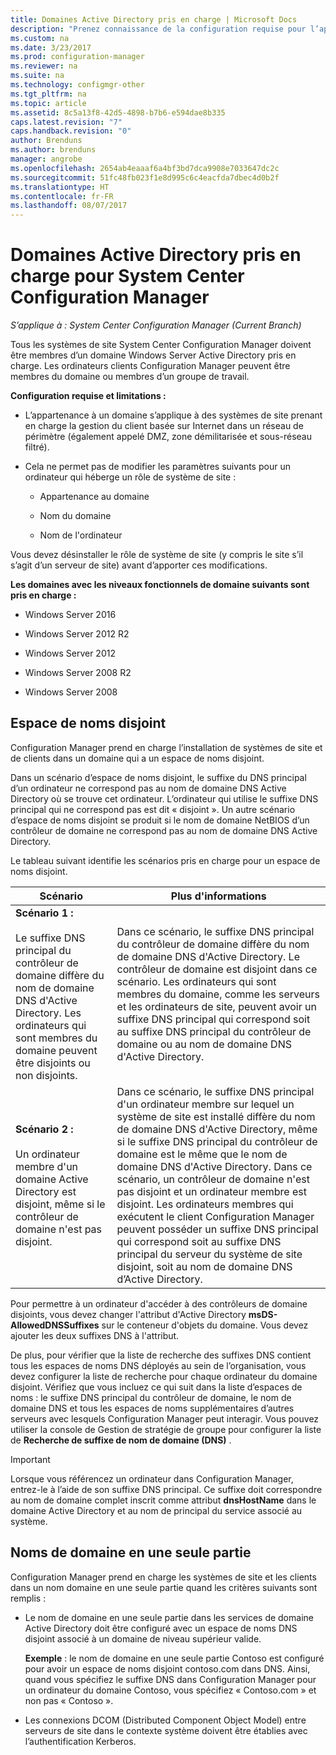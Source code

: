 ```yaml
---
title: Domaines Active Directory pris en charge | Microsoft Docs
description: "Prenez connaissance de la configuration requise pour l’appartenance d’un système de site System Center Configuration Manager à un domaine Active Directory."
ms.custom: na
ms.date: 3/23/2017
ms.prod: configuration-manager
ms.reviewer: na
ms.suite: na
ms.technology: configmgr-other
ms.tgt_pltfrm: na
ms.topic: article
ms.assetid: 8c5a13f8-42d5-4898-b7b6-e594dae8b335
caps.latest.revision: "7"
caps.handback.revision: "0"
author: Brenduns
ms.author: brenduns
manager: angrobe
ms.openlocfilehash: 2654ab4eaaaf6a4bf3bd7dca9908e7033647dc2c
ms.sourcegitcommit: 51fc48fb023f1e8d995c6c4eacfda7dbec4d0b2f
ms.translationtype: HT
ms.contentlocale: fr-FR
ms.lasthandoff: 08/07/2017
---
```

# <a name="supported-active-directory-domains-for-system-center-configuration-manager"></a>Domaines Active Directory pris en charge pour System Center Configuration Manager

*S’applique à : System Center Configuration Manager (Current Branch)*

Tous les systèmes de site System Center Configuration Manager doivent être membres d’un domaine Windows Server Active Directory pris en charge. Les ordinateurs clients Configuration Manager peuvent être membres du domaine ou membres d’un groupe de travail.  

 **Configuration requise et limitations :**  

-   L’appartenance à un domaine s’applique à des systèmes de site prenant en charge la gestion du client basée sur Internet dans un réseau de périmètre (également appelé DMZ, zone démilitarisée et sous-réseau filtré).  

-   Cela ne permet pas de modifier les paramètres suivants pour un ordinateur qui héberge un rôle de système de site :  

    -   Appartenance au domaine  

    -   Nom du domaine  

    -   Nom de l'ordinateur  

Vous devez désinstaller le rôle de système de site (y compris le site s’il s’agit d’un serveur de site) avant d’apporter ces modifications.  

**Les domaines avec les niveaux fonctionnels de domaine suivants sont pris en charge :**  
- Windows Server 2016

- Windows Server 2012 R2  

- Windows Server 2012

- Windows Server 2008 R2

- Windows Server 2008  







##  <a name="bkmk_Disjoint"></a> Espace de noms disjoint  
Configuration Manager prend en charge l’installation de systèmes de site et de clients dans un domaine qui a un espace de noms disjoint.  

Dans un scénario d’espace de noms disjoint, le suffixe du DNS principal d’un ordinateur ne correspond pas au nom de domaine DNS Active Directory où se trouve cet ordinateur. L’ordinateur qui utilise le suffixe DNS principal qui ne correspond pas est dit « disjoint ». Un autre scénario d’espace de noms disjoint se produit si le nom de domaine NetBIOS d’un contrôleur de domaine ne correspond pas au nom de domaine DNS Active Directory.  

Le tableau suivant identifie les scénarios pris en charge pour un espace de noms disjoint.  

|Scénario|Plus d'informations|  
|--------------|----------------------|  
|**Scénario 1 :**<br /><br /> Le suffixe DNS principal du contrôleur de domaine diffère du nom de domaine DNS d'Active Directory. Les ordinateurs qui sont membres du domaine peuvent être disjoints ou non disjoints.|Dans ce scénario, le suffixe DNS principal du contrôleur de domaine diffère du nom de domaine DNS d'Active Directory. Le contrôleur de domaine est disjoint dans ce scénario. Les ordinateurs qui sont membres du domaine, comme les serveurs et les ordinateurs de site, peuvent avoir un suffixe DNS principal qui correspond soit au suffixe DNS principal du contrôleur de domaine ou au nom de domaine DNS d'Active Directory.|  
|**Scénario 2 :**<br /><br /> Un ordinateur membre d'un domaine Active Directory est disjoint, même si le contrôleur de domaine n'est pas disjoint.|Dans ce scénario, le suffixe DNS principal d'un ordinateur membre sur lequel un système de site est installé diffère du nom de domaine DNS d'Active Directory, même si le suffixe DNS principal du contrôleur de domaine est le même que le nom de domaine DNS d'Active Directory. Dans ce scénario, un contrôleur de domaine n'est pas disjoint et un ordinateur membre est disjoint. Les ordinateurs membres qui exécutent le client Configuration Manager peuvent posséder un suffixe DNS principal qui correspond soit au suffixe DNS principal du serveur du système de site disjoint, soit au nom de domaine DNS d’Active Directory.|  

 Pour permettre à un ordinateur d'accéder à des contrôleurs de domaine disjoints, vous devez changer l'attribut d'Active Directory **msDS-AllowedDNSSuffixes** sur le conteneur d'objets du domaine. Vous devez ajouter les deux suffixes DNS à l'attribut.  

 De plus, pour vérifier que la liste de recherche des suffixes DNS contient tous les espaces de noms DNS déployés au sein de l’organisation, vous devez configurer la liste de recherche pour chaque ordinateur du domaine disjoint. Vérifiez que vous incluez ce qui suit dans la liste d’espaces de noms : le suffixe DNS principal du contrôleur de domaine, le nom de domaine DNS et tous les espaces de noms supplémentaires d’autres serveurs avec lesquels Configuration Manager peut interagir. Vous pouvez utiliser la console de Gestion de stratégie de groupe pour configurer la liste de **Recherche de suffixe de nom de domaine (DNS)** .  

> [!IMPORTANT]  
>  Lorsque vous référencez un ordinateur dans Configuration Manager, entrez-le à l’aide de son suffixe DNS principal. Ce suffixe doit correspondre au nom de domaine complet inscrit comme attribut **dnsHostName** dans le domaine Active Directory et au nom de principal du service associé au système.  

##  <a name="bkmk_SLD"></a> Noms de domaine en une seule partie  
 Configuration Manager prend en charge les systèmes de site et les clients dans un nom domaine en une seule partie quand les critères suivants sont remplis :  

-   Le nom de domaine en une seule partie dans les services de domaine Active Directory doit être configuré avec un espace de noms DNS disjoint associé à un domaine de niveau supérieur valide.  

     **Exemple** : le nom de domaine en une seule partie Contoso est configuré pour avoir un espace de noms disjoint contoso.com dans DNS. Ainsi, quand vous spécifiez le suffixe DNS dans Configuration Manager pour un ordinateur du domaine Contoso, vous spécifiez « Contoso.com » et non pas « Contoso ».  

-   Les connexions DCOM (Distributed Component Object Model) entre serveurs de site dans le contexte système doivent être établies avec l’authentification Kerberos.  
